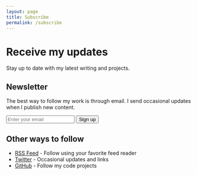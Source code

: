 ```yaml
---
layout: page
title: Subscribe
permalink: /subscribe
---
```


<div class="wrap">
  <h1>Receive my updates</h1>
  
  <p>Stay up to date with my latest writing and projects.</p>
  
  <h2>Newsletter</h2>
  <p>The best way to follow my work is through email. I send occasional updates when I publish new content.</p>
  
  <div class="mn2">
    <form action="https://buttondown.email/api/emails/embed-subscribe/{{ site.buttondown_username }}" method="post" target="popupwindow" onsubmit="window.open('https://buttondown.email/{{ site.buttondown_username }}','popupwindow')" class="embeddable-buttondown-form">
      <input type="email" name="email" id="bd-email" placeholder="Enter your email">
      <input type="hidden" value="1" name="embed">
      <input type="hidden" name="tag" value="via-subscribe">
      <input type="submit" value="Sign up">
    </form>
  </div>
  
  <h2>Other ways to follow</h2>
  <ul>
    <li><a href="{{ site.baseurl }}/feed.xml">RSS Feed</a> - Follow using your favorite feed reader</li>
    <li><a href="https://twitter.com/{{ site.twitter_username }}" target="_blank" rel="noopener noreferrer">Twitter</a> - Occasional updates and links</li>
    <li><a href="https://github.com/{{ site.github_username }}" target="_blank" rel="noopener noreferrer">GitHub</a> - Follow my code projects</li>
  </ul>
</div> 